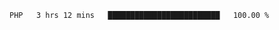 
<!--START_SECTION:waka-->

```text
PHP   3 hrs 12 mins   █████████████████████████   100.00 %
```

<!--END_SECTION:waka-->
